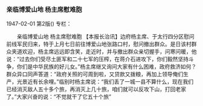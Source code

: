 ### 亲临博爱山地  杨主席慰难胞

1947-02-01
第2版()
专栏：

　　亲临博爱山地
    杨主席慰难胞
    【本报长治讯】边府杨主席、于太行四分区慰问前线军民归来，特于上月七日前往博爱山地张路口村，慰问撤出群众。是日该村群众夹道欢迎，杨主席远远即含笑，走近时，并与撤出群众亲切握手，问寒问暖，他说：“过去你们受尽土匪军和二十七军的压榨，在蒋介石进攻下，你们毅然坚持斗争，你们是中华民族的好儿女。”杨主席继又询问大家有什么困难，政府救济如何？群众异口同声答道：“政府关照的可周到啦，又贷款又拨粮，再加上领导俺们生产，光景近有长余哩。”临别时杨主席说：“我们丢了一城一县不算什么，现在我们已经消灭敌人五十多个旅，再消灭上几十旅，咱们就可以反攻下山，打回老家了。”大家兴奋的说：“不觉就干了它五十个旅”
